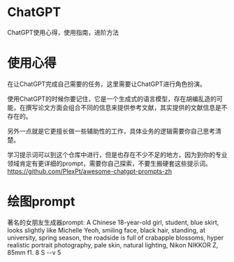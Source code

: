 # ChatGPT
ChatGPT使用心得，使用指南，进阶方法

# 使用心得
在让ChatGPT完成自己需要的任务，这里需要让ChatGPT进行角色扮演。

使用ChatGPT的时候你要记住，它是一个生成式的语言模型，存在胡编乱造的可能，在撰写论文方面会组合不同的信息来提供参考文献，其实提供的文献信息是不存在的。

另外一点就是它更擅长做一些辅助性的工作，具体业务的逻辑需要你自己思考清楚。


学习提示词可以到这个仓库中进行，但是也存在不少不足的地方，因为到你的专业领域肯定有更详细的prompt，需要你自己探索，不要生搬硬套这些提示词。
https://github.com/PlexPt/awesome-chatgpt-prompts-zh





# 绘图prompt
著名的女朋友生成器prompt:  A Chinese 18-year-old girl, student, blue skirt, looks slightly like Michelle Yeoh, smiling face, black hair, standing, at university, spring season, the roadside is full of crabapple blossoms, hyper realistic portrait photography, pale skin, natural lighting, Nikon NIKKOR Z, 85mm f1. 8 S --v 5





